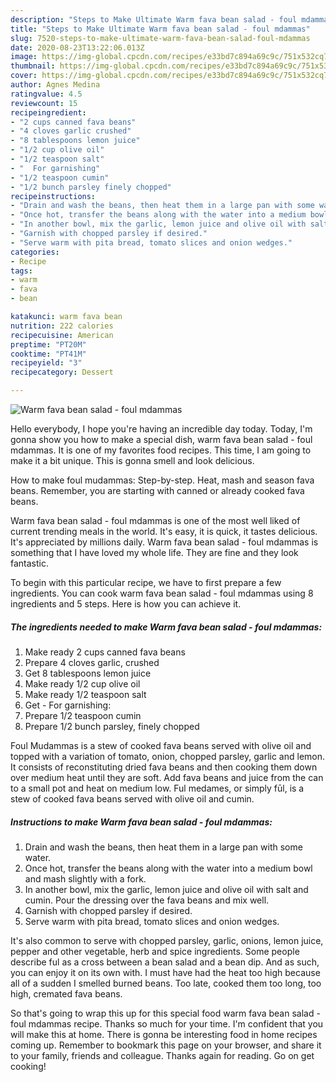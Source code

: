 ```yaml
---
description: "Steps to Make Ultimate Warm fava bean salad - foul mdammas"
title: "Steps to Make Ultimate Warm fava bean salad - foul mdammas"
slug: 7520-steps-to-make-ultimate-warm-fava-bean-salad-foul-mdammas
date: 2020-08-23T13:22:06.013Z
image: https://img-global.cpcdn.com/recipes/e33bd7c894a69c9c/751x532cq70/warm-fava-bean-salad-foul-mdammas-recipe-main-photo.jpg
thumbnail: https://img-global.cpcdn.com/recipes/e33bd7c894a69c9c/751x532cq70/warm-fava-bean-salad-foul-mdammas-recipe-main-photo.jpg
cover: https://img-global.cpcdn.com/recipes/e33bd7c894a69c9c/751x532cq70/warm-fava-bean-salad-foul-mdammas-recipe-main-photo.jpg
author: Agnes Medina
ratingvalue: 4.5
reviewcount: 15
recipeingredient:
- "2 cups canned fava beans"
- "4 cloves garlic crushed"
- "8 tablespoons lemon juice"
- "1/2 cup olive oil"
- "1/2 teaspoon salt"
- "  For garnishing"
- "1/2 teaspoon cumin"
- "1/2 bunch parsley finely chopped"
recipeinstructions:
- "Drain and wash the beans, then heat them in a large pan with some water."
- "Once hot, transfer the beans along with the water into a medium bowl and mash slightly with a fork."
- "In another bowl, mix the garlic, lemon juice and olive oil with salt and cumin. Pour the dressing over the fava beans and mix well."
- "Garnish with chopped parsley if desired."
- "Serve warm with pita bread, tomato slices and onion wedges."
categories:
- Recipe
tags:
- warm
- fava
- bean

katakunci: warm fava bean 
nutrition: 222 calories
recipecuisine: American
preptime: "PT20M"
cooktime: "PT41M"
recipeyield: "3"
recipecategory: Dessert

---
```



![Warm fava bean salad - foul mdammas](https://img-global.cpcdn.com/recipes/e33bd7c894a69c9c/751x532cq70/warm-fava-bean-salad-foul-mdammas-recipe-main-photo.jpg)

Hello everybody, I hope you're having an incredible day today. Today, I'm gonna show you how to make a special dish, warm fava bean salad - foul mdammas. It is one of my favorites food recipes. This time, I am going to make it a bit unique. This is gonna smell and look delicious.

How to make foul mudammas: Step-by-step. Heat, mash and season fava beans. Remember, you are starting with canned or already cooked fava beans.

Warm fava bean salad - foul mdammas is one of the most well liked of current trending meals in the world. It's easy, it is quick, it tastes delicious. It's appreciated by millions daily. Warm fava bean salad - foul mdammas is something that I have loved my whole life. They are fine and they look fantastic.


To begin with this particular recipe, we have to first prepare a few ingredients. You can cook warm fava bean salad - foul mdammas using 8 ingredients and 5 steps. Here is how you can achieve it.

<!--inarticleads1-->

##### The ingredients needed to make Warm fava bean salad - foul mdammas:

1. Make ready 2 cups canned fava beans
1. Prepare 4 cloves garlic, crushed
1. Get 8 tablespoons lemon juice
1. Make ready 1/2 cup olive oil
1. Make ready 1/2 teaspoon salt
1. Get  - For garnishing:
1. Prepare 1/2 teaspoon cumin
1. Prepare 1/2 bunch parsley, finely chopped


Foul Mudammas is a stew of cooked fava beans served with olive oil and topped with a variation of tomato, onion, chopped parsley, garlic and lemon. It consists of reconstituting dried fava beans and then cooking them down over medium heat until they are soft. Add fava beans and juice from the can to a small pot and heat on medium low. Ful medames, or simply fūl, is a stew of cooked fava beans served with olive oil and cumin. 

<!--inarticleads2-->

##### Instructions to make Warm fava bean salad - foul mdammas:

1. Drain and wash the beans, then heat them in a large pan with some water.
1. Once hot, transfer the beans along with the water into a medium bowl and mash slightly with a fork.
1. In another bowl, mix the garlic, lemon juice and olive oil with salt and cumin. Pour the dressing over the fava beans and mix well.
1. Garnish with chopped parsley if desired.
1. Serve warm with pita bread, tomato slices and onion wedges.


It&#39;s also common to serve with chopped parsley, garlic, onions, lemon juice, pepper and other vegetable, herb and spice ingredients. Some people describe ful as a cross between a bean salad and a bean dip. And as such, you can enjoy it on its own with. I must have had the heat too high because all of a sudden I smelled burned beans. Too late, cooked them too long, too high, cremated fava beans. 

So that's going to wrap this up for this special food warm fava bean salad - foul mdammas recipe. Thanks so much for your time. I'm confident that you will make this at home. There is gonna be interesting food in home recipes coming up. Remember to bookmark this page on your browser, and share it to your family, friends and colleague. Thanks again for reading. Go on get cooking!
